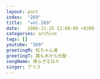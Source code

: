 ```yaml
---
layout: post
index:  "269"
title:  "vol.269"
date:   2006-11-25 12:00:00 +0300
categories: archive
tags: []
youtube: "269"
greetingM: 松ちゃん湯
greetingT: 猿も木から光聖
songName: 帰らざる日々
singer: アリス
---
```

